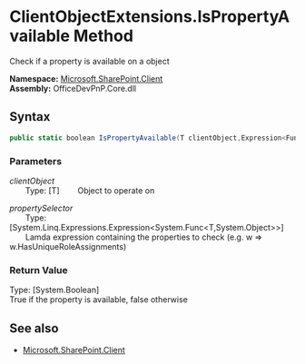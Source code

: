 # ClientObjectExtensions.IsPropertyAvailable Method  
Check if a property is available on a object  

**Namespace:** [Microsoft.SharePoint.Client](Microsoft.SharePoint.Client.md)  
**Assembly:** OfficeDevPnP.Core.dll  
## Syntax
```C#
public static boolean IsPropertyAvailable(T clientObject,Expression<Func<T, Object>> propertySelector)
```
### Parameters
*clientObject*  
&emsp;&emsp;Type: [T] 
&emsp;&emsp;Object to operate on  
  
*propertySelector*  
&emsp;&emsp;Type: [System.Linq.Expressions.Expression<System.Func<T,System.Object>>] 
&emsp;&emsp;Lamda expression containing the properties to check (e.g. w => w.HasUniqueRoleAssignments)  
  
### Return Value
Type: [System.Boolean]  
True if the property is available, false otherwise

## See also
- [Microsoft.SharePoint.Client](Microsoft.SharePoint.Client.md)
